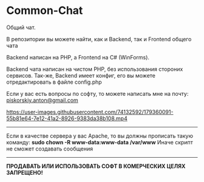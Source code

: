 # Common-Chat
Общий чат.

В репозитории вы можете найти, как и Backend, так и Frontend общего чата

Backend написан на PHP, а Frontend на C# (WinForms).

Backend чата написан на чистом PHP, без использования стороних сервисов. Так-же, Backend имеет конфиг, его вы можете отредактировать в файле config.php

Если у вас есть вопросы по софту, то можете написать мне на почту: piskorskiy.anton@gmail.com



https://user-images.githubusercontent.com/74132592/179360091-55b81e64-7e12-41a2-8926-9383da38b108.mp4


<hr></hr>
Если в качестве сервера у вас Apache, то вы должны прописать такую команду: <b>sudo chown -R www-data:www-data /var/www</b>
Иначе скрипт не сможет создавать сообщения
<hr></hr>

**ПРОДАВАТЬ ИЛИ ИСПОЛЬЗОВАТЬ СОФТ В КОМЕРЧЕСКИХ ЦЕЛЯХ ЗАПРЕЩЕНО!**
